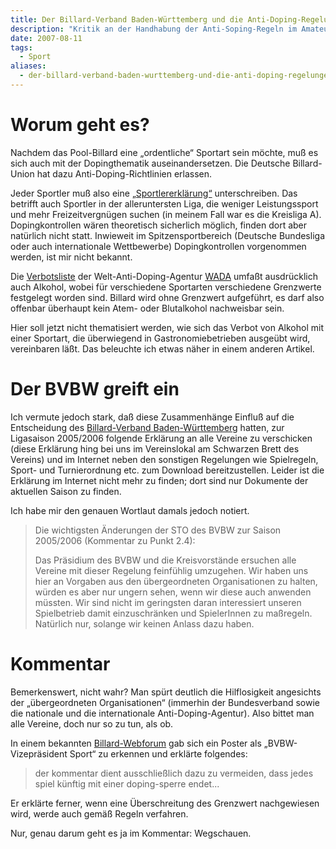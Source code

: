 ```yaml
---
title: Der Billard-Verband Baden-Württemberg und die Anti-Doping-Regelungen
description: "Kritik an der Handhabung der Anti-Soping-Regeln im Amateur-Billard."
date: 2007-08-11
tags:
  - Sport
aliases:
  - der-billard-verband-baden-wurttemberg-und-die-anti-doping-regelungen
---
```

# Worum geht es?

Nachdem das Pool-Billard eine „ordentliche“ Sportart sein möchte, muß es sich auch mit der Dopingthematik auseinandersetzen. Die Deutsche Billard-Union hat dazu Anti-Doping-Richtlinien erlassen.

Jeder Sportler muß also eine [„Sportlererklärung“](http://bvbw.billardmanager.de/images/attachment/1803.pdf) unterschreiben. Das betrifft auch Sportler in der alleruntersten Liga, die weniger Leistungssport und mehr Freizeitvergnügen suchen (in meinem Fall war es die Kreisliga A). Dopingkontrollen wären theoretisch sicherlich möglich, finden dort aber natürlich nicht statt. Inwieweit im Spitzensportbereich (Deutsche Bundesliga oder auch internationale Wettbewerbe) Dopingkontrollen vorgenommen werden, ist mir nicht bekannt.

Die [Verbotsliste](http://bvbw.billardmanager.de/images/attachment/244.pdf) der Welt-Anti-Doping-Agentur [WADA](http://www.wada-ama.org/) umfaßt ausdrücklich auch Alkohol, wobei für verschiedene Sportarten verschiedene Grenzwerte festgelegt worden sind. Billard wird ohne Grenzwert aufgeführt, es darf also offenbar überhaupt kein Atem- oder Blutalkohol nachweisbar sein.

Hier soll jetzt nicht thematisiert werden, wie sich das Verbot von Alkohol mit einer Sportart, die überwiegend in Gastronomiebetrieben ausgeübt wird, vereinbaren läßt. Das beleuchte ich etwas näher in einem anderen Artikel.

# Der BVBW greift ein

Ich vermute jedoch stark, daß diese Zusammenhänge Einfluß auf die Entscheidung des [Billard-Verband Baden-Württemberg](http://bvbw.billardmanager.de/) hatten, zur Ligasaison 2005/2006 folgende Erklärung an alle Vereine zu verschicken (diese Erklärung hing bei uns im Vereinslokal am Schwarzen Brett des Vereins) und im Internet neben den sonstigen Regelungen wie Spielregeln, Sport- und Turnierordnung etc. zum Download bereitzustellen. Leider ist die Erklärung im Internet nicht mehr zu finden; dort sind nur Dokumente der aktuellen Saison zu finden.

Ich habe mir den genauen Wortlaut damals jedoch notiert.

> Die wichtigsten Änderungen der STO des BVBW zur Saison 2005/2006 (Kommentar zu Punkt 2.4):
>
> Das Präsidium des BVBW und die Kreisvorstände ersuchen alle Vereine mit dieser Regelung feinfühlig umzugehen. Wir haben uns hier an Vorgaben aus den übergeordneten Organisationen zu halten, würden es aber nur ungern sehen, wenn wir diese auch anwenden müssten. Wir sind nicht im geringsten daran interessiert unseren Spielbetrieb damit einzuschränken und SpielerInnen zu maßregeln. Natürlich nur, solange wir keinen Anlass dazu haben.

# Kommentar

Bemerkenswert, nicht wahr? Man spürt deutlich die Hilflosigkeit angesichts der „übergeordneten Organisationen“ (immerhin der Bundesverband sowie die nationale und die internationale Anti-Doping-Agentur). Also bittet man alle Vereine, doch nur so zu tun, als ob.

In einem bekannten [Billard-Webforum](http://billard-aktuell.de/modules.php?name=Forums&file=viewtopic&t=2971&postdays=0&postorder=asc&start=30) gab sich ein Poster als „BVBW-Vizepräsident Sport“ zu erkennen und erklärte folgendes:

> der kommentar dient ausschließlich dazu zu vermeiden, dass jedes spiel künftig mit einer doping-sperre endet...

Er erklärte ferner, wenn eine Überschreitung des Grenzwert nachgewiesen wird, werde auch gemäß Regeln verfahren.

Nur, genau darum geht es ja im Kommentar: Wegschauen. 
